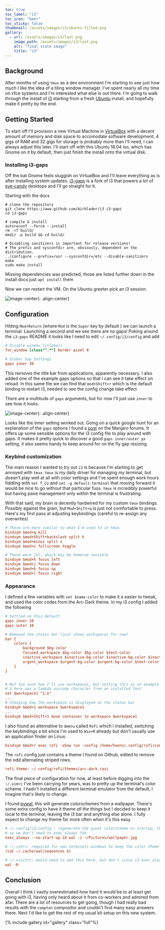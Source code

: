 ```yaml
---
toc: true
toc_label: "i3"
toc_icon: "beer"
toc_sticky: false
thumbnail: /assets/images/i3/ubuntu-filled.png
gallery:
  - url: /assets/images/i3/last.png
    image_path: /assets/images/i3/last.png
    alt: "final state image"
    title: "i3"
---
```


## Background
After months of using `tmux` as a dev environment I'm starting to see just how much I like the idea of a tiling window manager. I've spent nearly all my time on xfce systems and I'm interested what else is out there. I'm going to walk through the install of [i3](link) starting from a fresh [Ubuntu](http://releases.ubuntu.com/18.04/) install, and hopefully make it pretty by the end.

## Getting Started
To start off I'll provision a new Virtual Machine in [VirtualBox](https://www.virtualbox.org/) with a decent amount of memory and disk space to accomodate software development. 4 gigs of RAM and 32 gigs for storage is probably more than I'll need, I can always adjust this later. I'll start off with this Ubuntu 18.04 iso, which has Gnome on it by default, then just finish the install onto the virtual disk.

### Installing i3-gaps
Off the bat Gnome feels sluggish on VirtualBox and I'll leave everything as is after installing system updates. [i3-gaps](https://github.com/Airblader/i3) is a fork of i3 that powers a lot of [eye-candy](https://reddit.com/r/unixporn) desktops and I'll go straight for it.

Starting with the docs
```
# clone the repository
git clone https://www.github.com/Airblader/i3 i3-gaps
cd i3-gaps

# compile & install
autoreconf --force --install
rm -rf build/
mkdir -p build && cd build/

# Disabling sanitizers is important for release versions!
# The prefix and sysconfdir are, obviously, dependent on the distribution.
../configure --prefix=/usr --sysconfdir=/etc --disable-sanitizers
make
sudo make install
```
Missing dependencies was predicted, those are listed further down in the install docs just `apt install` them

Now we can restart the VM. On the Ubuntu greeter pick an i3 session.

![image-center](/assets/images/i3/sessionpicker.png){: .align-center}

## Configuration

Hitting `Mod+Return` (where `Mod` is the `Super` key by default ) we can launch a terminal. Launching a second and we see there are no gaps! Poking around the `i3-gaps` README it looks like I need to edit `~/.config/i3/config` and add 

```ini
# Disable window titlebars
for_window [class"^.*"] border pixel 0

# Global Gap Settings
gaps inner 30
```

This removes the title bar from applications, apparently necessary. I also added one of the example gaps options so that I can see it take effect on reload. In this same file we can find that `mod+Shift+r` which is the default binding to restart i3, needed to see the config change take effect

There are a multitude of `gaps` arguments, but for now I'll just use `inner` to see how it looks.

![image-center](/assets/images/i3/gaps.png){: .align-center}

Looks like the inner setting worked out. Going on a quick google hunt for an explanation of the `gaps` options I found a [post](https://classicforum.manjaro.org/index.php?topic=27260.0) on the Manjaro forums. It offers up some sensible options for the i3 config file to play around with gaps. It makes it pretty quick to discover a good `gaps inner/outer px` setting, it also seems handy to keep around for on the fly gap resizing.

### Keybind customization
The main reason I wanted to try out `i3` is because I'm starting to get annoyed with `tmux`. `tmux` is my daily driver for managing my terminal, but doesn't play well at all with color settings and I've spent enough work hours fiddling with `set T_Co` and `set -g default-terminal` that moving forward it would be nice to go without that particular fuss. `tmux` is incredibly powerful but having pane management only within the terminal is frustrating.

With that said, my brain is decently hardwired for my custom `tmux` bindings. Possibly against the grain, but `Mod+Shift+q` is just not comfortable to press. Here's my first pass at adjusting keybindings (careful to re-assign any overwrites)

```ini
# These are more similar to what I'm used to in tmux
bindsym $mod+q kill
bindsym $mod+Shift+backslash split h
bindsym $mod+minus split v
bindsym $mod+z fullscreen toggle

# These were jkl; which may be homerow sensible
bindsym $mod+h focus left
bindsym $mod+j focus down
bindsym $mod+k focus up
bindsym $mod+l focus right 
```

### Appearance
I defined a few variables with `set $name-color` to make it a easier to tweak, and used the color codes from the Arc-Dark theme. In my i3 config I added the following

```ini
# Settled on this default
gaps inner 20
gaps outer 10

# Removed the status bar (just shows workspaces for now)
bar {
	colors {
		background $bg-color
		focused_workspace $bg-color $bg-color $text-color
		inactive_workspace $inactive-bg-color $inactive-bg-color $inactive-text-color
		urgent_workspace $urgent-bg-color $urgent-bg-color $text-color
	}
}


# Not too sure how I'll use workspaces, but setting this as an example
# λ here was a lambda unicode character from an installed font
set $workspace1 "1:λ"
...
# Changing how the workspace is displayed on the status bar
bindsym $mod+1 workspace $workspace1
...
bindsym $mod+Shift+1 move container to workspace $workspace1
```
I also found an alternative to `dmenu` called `Rofi` which I installed, switching the keybindings a bit since I'm used to `Win+R` already but don't usually use an application finder on Linux.
```ini
bindsym $mod+r exec rofi -show run -config /home/hoenn/.config/rofi/config
```
The `rofi` config just contains a theme I found on Github, edited to remove the odd alternating striped rows.

```ini
rofi.theme: ~/.config/rofi/themes/arc-dark.rasi
```

The final piece of configuration for now, at least before digging into the `~/.vimrc` I've been carrying for years, was to pretty up the terminal's color scheme. I hadn't installed a different terminal emulator from the default, I imagine that's likely to change. 

I found [pywal](https://github.com/dylanaraps/pywal), this will generate colorschemes from a wallpaper. There's some extra config to have it theme _all the things_ but I decided to keep it local to the terminal, leaving the i3 bar and anything else alone. I fully expect to change my theme far more often when it's this easy.

```ini
# ~/.config/i3/config : regenerate the pywal colorscheme on startup, this also sets the wallpaper
# so we don't need to exec_always feh
exec_always --no-start-up-id wal -i ~/Pictures/wallpaper.jpg

# ~/.zshrc: required for new terminals windows to keep the color theme
(cat ~/.cache/wal/sequences &)

# ~/.xinitrc: would need to add this here, but don't since i3 exec_always takes care of it
wal -R
```


## Conclusion
 Overall I think I vastly overestimated how hard it would be to at least get going with i3, having only heard about it from co-workers and admired from afar. There are a lot of resources to get going, though I had really bad results with the `compton` compositor and couldn't find many easy answers there. Next I'd like to get the rest of my usual kit setup on this new system.

{% include gallery id="gallery" class="full"%}